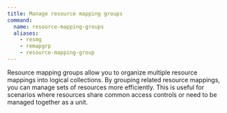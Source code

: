 ```yaml
---
title: Manage resource mapping groups
command:
  name: resource-mapping-groups
  aliases:
    - resmg
    - remapgrp
    - resource-mapping-group
---
```


Resource mapping groups allow you to organize multiple resource mappings into logical collections. By grouping related resource mappings, you can manage sets of resources more efficiently. This is useful for scenarios where resources share common access controls or need to be managed together as a unit.